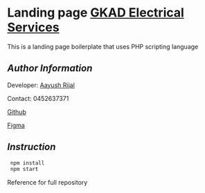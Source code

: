 # Landing page [GKAD Electrical Services](www.aiims.com.au)

This is a landing page boilerplate that uses PHP scripting language

## _Author Information_

Developer: [Aayush Rijal](https://www.aayushrijal.net)

Contact: 0452637371

[Github](https://github.com/aayushrijal91/gkad_electrical_services)

[Figma](https://www.figma.com/file/7sFIT0l2XgG1WYcPeaIqRG/GKAD-Electrical-Services-Landing-Page?node-id=0%3A1&t=KqzAYdfTnmEh4jku-1)

## _Instruction_

```bash
 npm install
 npm start
 ```

Reference for full repository
